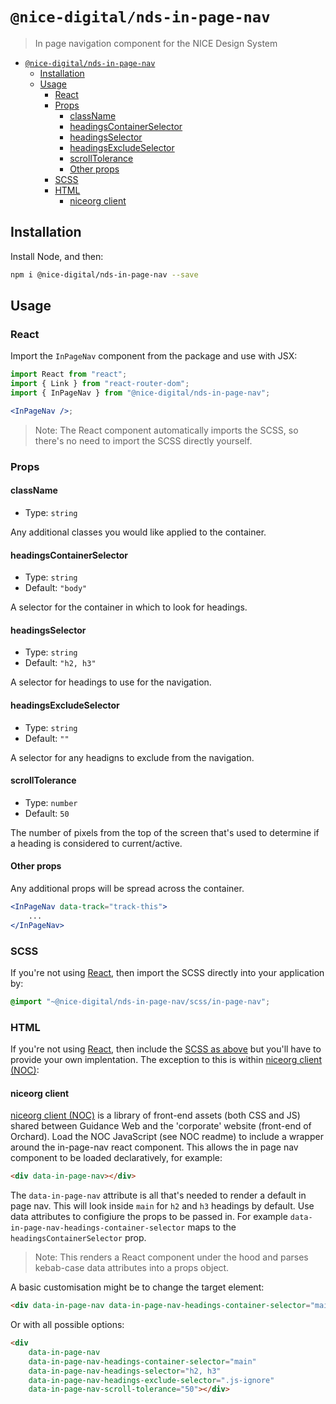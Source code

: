 # `@nice-digital/nds-in-page-nav`

> In page navigation component for the NICE Design System

- [`@nice-digital/nds-in-page-nav`](#nice-digitalnds-in-page-nav)
	- [Installation](#installation)
	- [Usage](#usage)
		- [React](#react)
		- [Props](#props)
			- [className](#classname)
			- [headingsContainerSelector](#headingscontainerselector)
			- [headingsSelector](#headingsselector)
			- [headingsExcludeSelector](#headingsexcludeselector)
			- [scrollTolerance](#scrolltolerance)
			- [Other props](#other-props)
		- [SCSS](#scss)
		- [HTML](#html)
			- [niceorg client](#niceorg-client)

## Installation

Install Node, and then:

```sh
npm i @nice-digital/nds-in-page-nav --save
```

## Usage

### React

Import the `InPageNav` component from the package and use with JSX:

```jsx
import React from "react";
import { Link } from "react-router-dom";
import { InPageNav } from "@nice-digital/nds-in-page-nav";

<InPageNav />;
```

> Note: The React component automatically imports the SCSS, so there's no need to import the SCSS directly yourself.

### Props

#### className

- Type: `string`

Any additional classes you would like applied to the container.

#### headingsContainerSelector

- Type: `string`
- Default: `"body"`

A selector for the container in which to look for headings.

#### headingsSelector

- Type: `string`
- Default: `"h2, h3"`

A selector for headings to use for the navigation.

#### headingsExcludeSelector

- Type: `string`
- Default: `""`

A selector for any headigns to exclude from the navigation.

#### scrollTolerance

- Type: `number`
- Default: `50`

The number of pixels from the top of the screen that's used to determine if a heading is considered to current/active.

#### Other props

Any additional props will be spread across the container.

```jsx
<InPageNav data-track="track-this">
	...
</InPageNav>
```

### SCSS

If you're not using [React](#react), then import the SCSS directly into your application by:

```scss
@import "~@nice-digital/nds-in-page-nav/scss/in-page-nav";
```

### HTML

If you're not using [React](#react), then include the [SCSS as above](#scss) but you'll have to provide your own implentation. The exception to this is within [niceorg client (NOC)](https://github.com/nice-digital/niceorg-client):

#### niceorg client

[niceorg client (NOC)](https://github.com/nice-digital/niceorg-client) is a library of front-end assets (both CSS and JS) shared between Guidance Web and the 'corporate' website (front-end of Orchard). Load the NOC JavaScript (see NOC readme) to include a wrapper around the in-page-nav react component. This allows the in page nav component to be loaded declaratively, for example:

```html
<div data-in-page-nav></div>
```

The `data-in-page-nav` attribute is all that's needed to render a default in page nav. This will look inside `main` for `h2` and `h3` headings by default. Use data attributes to configiure the props to be passed in. For example `data-in-page-nav-headings-container-selector` maps to the `headingsContainerSelector` prop.

> Note: This renders a React component under the hood and parses kebab-case data attributes into a props object.

A basic customisation might be to change the target element:

```html
<div data-in-page-nav data-in-page-nav-headings-container-selector="main"></div>
```

Or with all possible options:

```html
<div
	data-in-page-nav
	data-in-page-nav-headings-container-selector="main"
	data-in-page-nav-headings-selector="h2, h3"
	data-in-page-nav-headings-exclude-selector=".js-ignore"
	data-in-page-nav-scroll-tolerance="50"></div>
```
